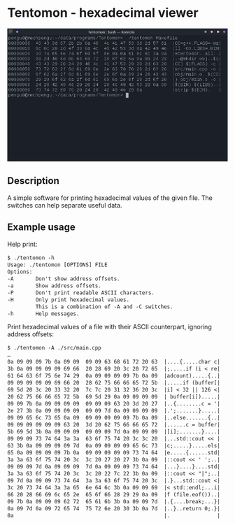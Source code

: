 # Tentomon - hexadecimal viewer

![Image of software running](./datarepo/usage.png)

## Description

A simple software for printing hexadecimal values of the given file.
The switches can help separate useful data.

## Example usage

Help print:

```
$ ./tentomon -h
Usage: ./tentomon [OPTIONS] FILE
Options:
-A       Don't show address offsets.
-a       Show address offsets.
-P       Don't print readable ASCII characters.
-H       Only print hexadecimal values.
         This is a combination of -A and -C switches.
-h       Help messages.
```

Print hexadecimal values of a file with their ASCII counterpart, ignoring address offsets:

```
$ ./tentomon -A ./src/main.cpp
…
0a 09 09 09 7b 0a 09 09  09 09 63 68 61 72 20 63  |....{.....char c|
3b 0a 09 09 09 09 69 66  20 28 69 20 3c 20 72 65  |;.....if (i < re|
61 64 63 6f 75 6e 74 29  0a 09 09 09 09 7b 0a 09  |adcount).....{..|
09 09 09 09 09 69 66 20  28 62 75 66 66 65 72 5b  |.....if (buffer[|
69 5d 20 3c 20 33 32 20  7c 7c 20 31 32 36 20 3c  |i] < 32 || 126 <|
20 62 75 66 66 65 72 5b  69 5d 29 0a 09 09 09 09  | buffer[i]).....|
09 09 7b 0a 09 09 09 09  09 09 09 63 20 3d 20 27  |..{........c = '|
2e 27 3b 0a 09 09 09 09  09 09 7d 0a 09 09 09 09  |.';.......}.....|
09 09 65 6c 73 65 0a 09  09 09 09 09 09 7b 0a 09  |..else.......{..|
09 09 09 09 09 09 63 20  3d 20 62 75 66 66 65 72  |......c = buffer|
5b 69 5d 3b 0a 09 09 09  09 09 09 7d 0a 09 09 09  |[i];.......}....|
09 09 09 73 74 64 3a 3a  63 6f 75 74 20 3c 3c 20  |...std::cout << |
63 3b 0a 09 09 09 09 7d  0a 09 09 09 09 65 6c 73  |c;.....}.....els|
65 0a 09 09 09 09 7b 0a  09 09 09 09 09 73 74 64  |e.....{......std|
3a 3a 63 6f 75 74 20 3c  3c 20 27 20 27 3b 0a 09  |::cout << ' ';..|
09 09 09 7d 0a 09 09 09  7d 0a 09 09 09 73 74 64  |...}....}....std|
3a 3a 63 6f 75 74 20 3c  3c 20 22 7c 22 3b 0a 09  |::cout << "|";..|
09 7d 0a 09 09 73 74 64  3a 3a 63 6f 75 74 20 3c  |.}...std::cout <|
3c 20 73 74 64 3a 3a 65  6e 64 6c 3b 0a 09 09 69  |< std::endl;...i|
66 20 28 66 69 6c 65 2e  65 6f 66 28 29 29 0a 09  |f (file.eof())..|
09 7b 0a 09 09 09 62 72  65 61 6b 3b 0a 09 09 7d  |.{....break;...}|
0a 09 7d 0a 09 72 65 74  75 72 6e 20 30 3b 0a 7d  |..}..return 0;.}|
0a                                                |.               |
```
